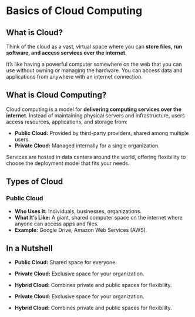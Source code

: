 # Basics of Cloud Computing

## What is Cloud?  
Think of the cloud as a vast, virtual space where you can **store files, run software, and access services over the internet**.  

It’s like having a powerful computer somewhere on the web that you can use without owning or managing the hardware. You can access data and applications from anywhere with an internet connection.

## What is Cloud Computing?  
Cloud computing is a model for **delivering computing services over the internet**. Instead of maintaining physical servers and infrastructure, users access resources, applications, and storage from:  

- **Public Cloud:** Provided by third-party providers, shared among multiple users.  
- **Private Cloud:** Managed internally for a single organization.  

Services are hosted in data centers around the world, offering flexibility to choose the deployment model that fits your needs.

## Types of Cloud

### Public Cloud
- **Who Uses It:** Individuals, businesses, organizations.  
- **What It’s Like:** A giant, shared computer space on the internet where anyone can access apps and files.  
- **Example:** Google Drive, Amazon Web Services (AWS).


## In a Nutshell
- **Public Cloud:** Shared space for everyone.
- **Private Cloud:** Exclusive space for your organization.  
- **Hybrid Cloud:** Combines private and public spaces for flexibility.

- **Private Cloud:** Exclusive space for your organization.  
- **Hybrid Cloud:** Combines private and public spaces for flexibility.
